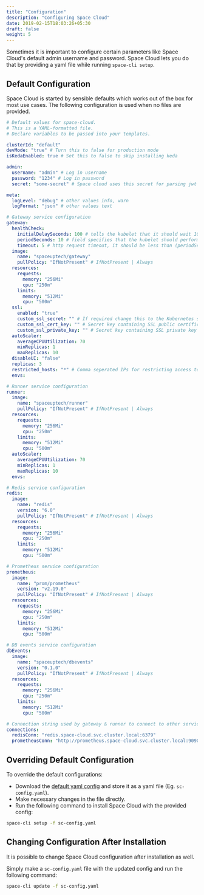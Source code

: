 ```yaml
---
title: "Configuration"
description: "Configuring Space Cloud"
date: 2019-02-15T18:03:26+05:30
draft: false
weight: 5
---
```


Sometimes it is important to configure certain parameters like Space Cloud's default admin username and password. Space Cloud lets you do that by providing a yaml file while running `space-cli setup`.

## Default Configuration

Space Cloud is started by sensible defaults which works out of the box for most use cases. The following configuration is used when no files are provided.

```yaml
# Default values for space-cloud.
# This is a YAML-formatted file.
# Declare variables to be passed into your templates.

clusterId: "default"
devMode: "true" # Turn this to false for production mode
isKedaEnabled: true # Set this to false to skip installing keda

admin:
  username: "admin" # Log in username
  password: "1234" # Log in password
  secret: "some-secret" # Space cloud uses this secret for parsing jwt tokens for config APIs

meta:
  logLevel: "debug" # other values info, warn
  logFormat: "json" # other values text

# Gateway service configuration
gateway:
  healthCheck:
    initialDelaySeconds: 100 # tells the kubelet that it should wait 100 seconds before performing the first health check.
    periodSeconds: 10 # field specifies that the kubelet should perform a liveness probe every 10 seconds.
    timeout: 5 # http request timeout, it should be less than (periodSeconds)
  image:
    name: "spaceuptech/gateway"
    pullPolicy: "IfNotPresent" # IfNotPresent | Always
  resources:
    requests:
      memory: "256Mi"
      cpu: "250m"
    limits:
      memory: "512Mi"
      cpu: "500m"
  ssl:
    enabled: "true"
    custom_ssl_secret: "" # If required change this to the Kubernetes secret name containing custom SSL cert
    custom_ssl_cert_key: "" # Secret key containing SSL public certificate
    custom_ssl_private_key: "" # Secret key containing SSL private key
  autoScaler: 
    averageCPUUtilization: 70
    minReplicas: 1
    maxReplicas: 10
  disableUI: "false"
  replicas: 3
  restricted_hosts: "*" # Comma seperated IPs for restricting access to admin UI
  envs: 

# Runner service configuration
runner:
  image:
    name: "spaceuptech/runner"
    pullPolicy: "IfNotPresent" # IfNotPresent | Always
  resources:
    requests:
      memory: "256Mi"
      cpu: "250m"
    limits:
      memory: "512Mi"
      cpu: "500m"
  autoScaler: 
    averageCPUUtilization: 70
    minReplicas: 1
    maxReplicas: 10  
  envs: 

# Redis service configuration
redis:
  image:
    name: "redis"
    version: "6.0"
    pullPolicy: "IfNotPresent" # IfNotPresent | Always
  resources:
    requests:
      memory: "256Mi"
      cpu: "250m"
    limits:
      memory: "512Mi"
      cpu: "500m"

# Prometheus service configuration
prometheus:
  image:
    name: "prom/prometheus"
    version: "v2.19.0"
    pullPolicy: "IfNotPresent" # IfNotPresent | Always
  resources:
    requests:
      memory: "256Mi"
      cpu: "250m"
    limits:
      memory: "512Mi"
      cpu: "500m"

# DB events service configuration
dbEvents:
  image:
    name: "spaceuptech/dbevents"
    version: "0.1.0"
    pullPolicy: "IfNotPresent" # IfNotPresent | Always
  resources:
    requests:
      memory: "256Mi"
      cpu: "250m"
    limits:
      memory: "512Mi"
      cpu: "500m"

# Connection string used by gateway & runner to connect to other services
connections:
  redisConn: "redis.space-cloud.svc.cluster.local:6379" 
  prometheusConn: "http://prometheus.space-cloud.svc.cluster.local:9090" 
```

## Overriding Default Configuration

To override the default configurations:
- Download the [default yaml config](https://raw.githubusercontent.com/spaceuptech/space-cloud/master/install-manifests/helm/space-cloud/values.yaml) and store it as a yaml file (Eg. `sc-config.yaml`).
- Make necessary changes in the file directly.
- Run the following command to install Space Cloud with the provided config:

```bash
space-cli setup -f sc-config.yaml
```

## Changing Configuration After Installation

It is possible to change Space Cloud configuration after installation as well.

Simply make a `sc-config.yaml` file with the updated config and run the following command:

```bash
space-cli update -f sc-config.yaml
```
